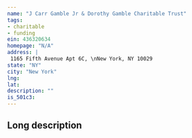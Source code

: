 ```yaml
---
name: "J Carr Gamble Jr & Dorothy Gamble Charitable Trust"
tags:
- charitable
- funding
ein: 436320634
homepage: "N/A"
address: |
 1165 Fifth Avenue Apt 6C, \nNew York, NY 10029
state: "NY"
city: "New York"
lng: 
lat: 
description: ""
is_501c3: 
---
```


## Long description


